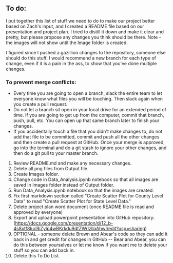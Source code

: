 ## To do:

I put together this list of stuff we need to do to make our project better based on Zach's input, and I created a README file based on our presentation and project plan. I tried to distill it down and make it clear and pretty, but please propose any changes you think should be there. Note - the images will not show until the Image folder is created.

I figured since I pushed a gazillion changes to the repository, someone else should do this stuff. I would recommend a new branch for each type of change, even if it is a pain in the ass, to show that you've done multiple changes.

### To prevent merge conflicts:
* Every time you are going to open a branch, slack the entire team to let everyone know what files you will be touching. Then slack again when you create a pull request.
* Do not let a branch sit open in your local drive for an extended period of time. If you are going to get up from the computer, commit that branch, push, pull, etc. You can open up that same branch later to finish your changes. 
* If you accidentally touch a file that you didn't make changes to, do not add that file to be committed, commit and push all the other changes and then create a pull request at GitHub. Once your merge is approved, go into the terminal and do a git stash to ignore your other changes, and then do a git pull to your master branch.

1. Review README.md and make any necessary changes.
2. Delete all png files from Output file.
3. Create Images folder.
4. Change code in Data_Analysis.ipynb notebook so that all images are saved in Images folder instead of Output folder.
5. Run Data_Analysis.ipynb notebook so that the images are created.
6.  Fix first markdown section called "Create Scatter Plot for County Level Data" to read "Create Scatter Plot for State Level Data."
7. Delete project plan word document (once README file is read and approved by everyone)
8. Export and upload powerpoint presentation into GitHub repository:  (https://docs.google.com/presentation/d/12_b-4s8xtf8IucRiZylp4wBKrkdu9dfZWrlzIlaAhwI/edit?usp=sharing)
9. OPTIONAL - someone delete Brown and Abear's code so they can add it back in and get credit for changes in GitHub -- Bear and Abear, you can do this between yourselves or let me know if you want me to delete your stuff so you can add back in.
10. Delete this To Do List.


